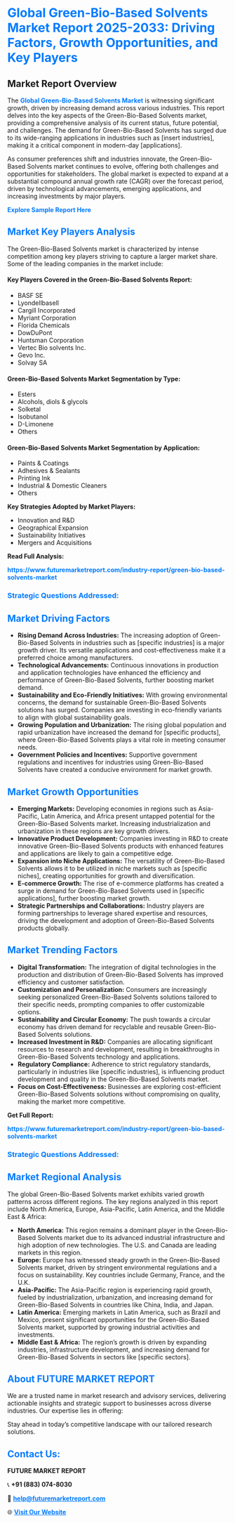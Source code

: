 <h1 style="color: #007BFF;">Global Green-Bio-Based Solvents Market Report 2025-2033: Driving Factors, Growth Opportunities, and Key Players</h1>

<section id="overview">
<h2>Market Report Overview</h2>
<p>The <a href="https://www.futuremarketreport.com/industry-report/green-bio-based-solvents-market" style="color: #007BFF; text-decoration: none;"><strong>Global Green-Bio-Based Solvents Market</strong></a> is witnessing significant growth, driven by increasing demand across various industries. This report delves into the key aspects of the Green-Bio-Based Solvents market, providing a comprehensive analysis of its current status, future potential, and challenges. The demand for Green-Bio-Based Solvents has surged due to its wide-ranging applications in industries such as [insert industries], making it a critical component in modern-day [applications].</p>
<p>As consumer preferences shift and industries innovate, the Green-Bio-Based Solvents market continues to evolve, offering both challenges and opportunities for stakeholders. The global market is expected to expand at a substantial compound annual growth rate (CAGR) over the forecast period, driven by technological advancements, emerging applications, and increasing investments by major players.</p>
</section>

<section id="overview">
<p><a href="https://www.futuremarketreport.com/request-sample/reportId=87160" style="color: #007BFF; text-decoration: none;"><strong>Explore Sample Report Here</strong></a></p>
</section>

<section id="key-players">
<h2 style="color: #007BFF;">Market Key Players Analysis</h2>
<p>The Green-Bio-Based Solvents market is characterized by intense competition among key players striving to capture a larger market share. Some of the leading companies in the market include:</p>
<h4>Key Players Covered in the Green-Bio-Based Solvents Report:</h4>
<ul><li>BASF SE</li><li>Lyondellbasell</li><li>Cargill Incorporated</li><li>Myriant Corporation</li><li>Florida Chemicals</li><li>DowDuPont</li><li>Huntsman Corporation</li><li>Vertec Bio solvents Inc.</li><li>Gevo Inc.</li><li>Solvay SA</li></ul>
<h4>Green-Bio-Based Solvents Market Segmentation by Type:</h4>
<ul><li>Esters</li><li>Alcohols, diols &amp; glycols</li><li>Solketal</li><li>Isobutanol</li><li>D-Limonene</li><li>Others</li></ul>

<h4>Green-Bio-Based Solvents Market Segmentation by Application:</h4>
<ul><li>Paints &amp; Coatings</li><li>Adhesives &amp; Sealants</li><li>Printing Ink</li><li>Industrial &amp; Domestic Cleaners</li><li>Others</li></ul>
<p><strong>Key Strategies Adopted by Market Players:</strong></p>
<ul>
<li>Innovation and R&D</li>
<li>Geographical Expansion</li>
<li>Sustainability Initiatives</li>
<li>Mergers and Acquisitions</li>
</ul>
</section>

<section>
<p><strong>Read Full Analysis: </strong></p><a href="https://www.futuremarketreport.com/industry-report/green-bio-based-solvents-market" style="color: #007BFF; text-decoration: none;"><strong>https://www.futuremarketreport.com/industry-report/green-bio-based-solvents-market</strong></a>
<h3 style="color: #007BFF;">Strategic Questions Addressed:</h3>
</section>

<section id="driving-factors">
<h2 style="color: #007BFF;">Market Driving Factors</h2>
<ul>
<li><strong>Rising Demand Across Industries:</strong> The increasing adoption of Green-Bio-Based Solvents in industries such as [specific industries] is a major growth driver. Its versatile applications and cost-effectiveness make it a preferred choice among manufacturers.</li>
<li><strong>Technological Advancements:</strong> Continuous innovations in production and application technologies have enhanced the efficiency and performance of Green-Bio-Based Solvents, further boosting market demand.</li>
<li><strong>Sustainability and Eco-Friendly Initiatives:</strong> With growing environmental concerns, the demand for sustainable Green-Bio-Based Solvents solutions has surged. Companies are investing in eco-friendly variants to align with global sustainability goals.</li>
<li><strong>Growing Population and Urbanization:</strong> The rising global population and rapid urbanization have increased the demand for [specific products], where Green-Bio-Based Solvents plays a vital role in meeting consumer needs.</li>
<li><strong>Government Policies and Incentives:</strong> Supportive government regulations and incentives for industries using Green-Bio-Based Solvents have created a conducive environment for market growth.</li>
</ul>
</section>

<section id="growth-opportunities">
<h2 style="color: #007BFF;">Market Growth Opportunities</h2>
<ul>
<li><strong>Emerging Markets:</strong> Developing economies in regions such as Asia-Pacific, Latin America, and Africa present untapped potential for the Green-Bio-Based Solvents market. Increasing industrialization and urbanization in these regions are key growth drivers.</li>
<li><strong>Innovative Product Development:</strong> Companies investing in R&D to create innovative Green-Bio-Based Solvents products with enhanced features and applications are likely to gain a competitive edge.</li>
<li><strong>Expansion into Niche Applications:</strong> The versatility of Green-Bio-Based Solvents allows it to be utilized in niche markets such as [specific niches], creating opportunities for growth and diversification.</li>
<li><strong>E-commerce Growth:</strong> The rise of e-commerce platforms has created a surge in demand for Green-Bio-Based Solvents used in [specific applications], further boosting market growth.</li>
<li><strong>Strategic Partnerships and Collaborations:</strong> Industry players are forming partnerships to leverage shared expertise and resources, driving the development and adoption of Green-Bio-Based Solvents products globally.</li>
</ul>
</section>

<section id="trending-factors">
<h2 style="color: #007BFF;">Market Trending Factors</h2>
<ul>
<li><strong>Digital Transformation:</strong> The integration of digital technologies in the production and distribution of Green-Bio-Based Solvents has improved efficiency and customer satisfaction.</li>
<li><strong>Customization and Personalization:</strong> Consumers are increasingly seeking personalized Green-Bio-Based Solvents solutions tailored to their specific needs, prompting companies to offer customizable options.</li>
<li><strong>Sustainability and Circular Economy:</strong> The push towards a circular economy has driven demand for recyclable and reusable Green-Bio-Based Solvents solutions.</li>
<li><strong>Increased Investment in R&D:</strong> Companies are allocating significant resources to research and development, resulting in breakthroughs in Green-Bio-Based Solvents technology and applications.</li>
<li><strong>Regulatory Compliance:</strong> Adherence to strict regulatory standards, particularly in industries like [specific industries], is influencing product development and quality in the Green-Bio-Based Solvents market.</li>
<li><strong>Focus on Cost-Effectiveness:</strong> Businesses are exploring cost-efficient Green-Bio-Based Solvents solutions without compromising on quality, making the market more competitive.</li>
</ul>
</section>

<section>
<p><strong>Get Full Report: </strong></p><a href="https://www.futuremarketreport.com/industry-report/green-bio-based-solvents-market" style="color: #007BFF; text-decoration: none;"><strong>https://www.futuremarketreport.com/industry-report/green-bio-based-solvents-market</strong></a>
<h3 style="color: #007BFF;">Strategic Questions Addressed:</h3>
</section>


<section id="regional-analysis">
<h2 style="color: #007BFF;">Market Regional Analysis</h2>
<p>The global Green-Bio-Based Solvents market exhibits varied growth patterns across different regions. The key regions analyzed in this report include North America, Europe, Asia-Pacific, Latin America, and the Middle East & Africa:</p>
<ul>
<li><strong>North America:</strong> This region remains a dominant player in the Green-Bio-Based Solvents market due to its advanced industrial infrastructure and high adoption of new technologies. The U.S. and Canada are leading markets in this region.</li>
<li><strong>Europe:</strong> Europe has witnessed steady growth in the Green-Bio-Based Solvents market, driven by stringent environmental regulations and a focus on sustainability. Key countries include Germany, France, and the U.K.</li>
<li><strong>Asia-Pacific:</strong> The Asia-Pacific region is experiencing rapid growth, fueled by industrialization, urbanization, and increasing demand for Green-Bio-Based Solvents in countries like China, India, and Japan.</li>
<li><strong>Latin America:</strong> Emerging markets in Latin America, such as Brazil and Mexico, present significant opportunities for the Green-Bio-Based Solvents market, supported by growing industrial activities and investments.</li>
<li><strong>Middle East & Africa:</strong> The region’s growth is driven by expanding industries, infrastructure development, and increasing demand for Green-Bio-Based Solvents in sectors like [specific sectors].</li>
</ul>
</section>

<footer>
<h2 style="color: #007BFF;">About FUTURE MARKET REPORT</h2>
<p>We are a trusted name in market research and advisory services, delivering actionable insights and strategic support to businesses across diverse industries. Our expertise lies in offering:</p>

<p>Stay ahead in today’s competitive landscape with our tailored research solutions.</p>

<h2 style="color: #007BFF;">Contact Us:</h2>
<p><strong>FUTURE MARKET REPORT</strong></p>
<p>📞 <strong>+91 (883) 074-8030</strong></p>
<p>📧 <strong><a href="mailto:help@futuremarketreport.com" style="color: #007BFF;">help@futuremarketreport.com</a></strong></p>
<p>🌐 <strong><a href="https://www.futuremarketreport.com/" style="color: #007BFF;">Visit Our Website</a></strong></p>
</footer>
